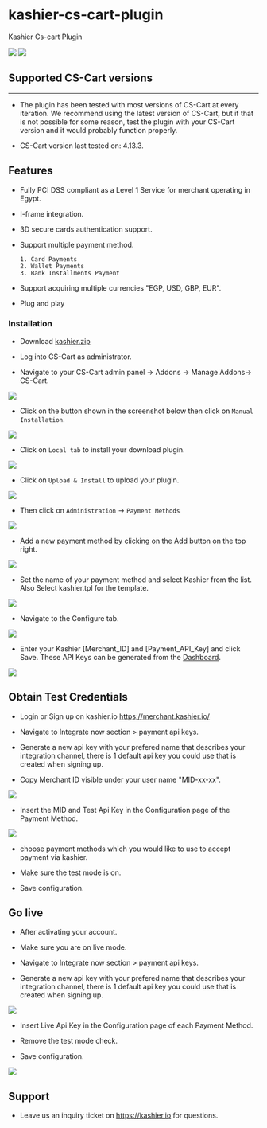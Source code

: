 # kashier-cs-cart-plugin
Kashier Cs-cart Plugin

![](https://raw.githubusercontent.com/Kashier-payments/kashier-cs-cart-plugin/main/steps/kashier-logo.png)
![](https://raw.githubusercontent.com/Kashier-payments/kashier-cs-cart-plugin/main/steps/cs-cart.png)

## Supported CS-Cart versions
- - -

- The plugin has been tested with most versions of CS-Cart at every iteration. We recommend using the latest version of CS-Cart, but if that is not possible for some reason, test the plugin with your CS-Cart version and it would probably function properly.

- CS-Cart version last tested on: 4.13.3.

## Features

- Fully PCI DSS compliant as a Level 1 Service for merchant operating in Egypt.

- I-frame integration.

- 3D secure cards authentication support.

- Support multiple payment method.

      1. Card Payments
      2. Wallet Payments 
      3. Bank Installments Payment    

- Support acquiring multiple currencies "EGP, USD, GBP, EUR".

- Plug and play

### Installation

- Download [kashier.zip](https://raw.githubusercontent.com/Kashier-payments/kashier-cs-cart-plugin/main/cs-cart.zip) 

- Log into CS-Cart as administrator.

- Navigate to your CS-Cart admin panel → Addons → Manage Addons→ CS-Cart.

![](https://raw.githubusercontent.com/Kashier-payments/kashier-cs-cart-plugin/main/steps/step-1.png)

- Click on the button shown in the screenshot below then click on `Manual Installation`.

![](https://raw.githubusercontent.com/Kashier-payments/kashier-cs-cart-plugin/main/steps/step-2.png)

- Click on `Local tab` to install your download plugin.

![](https://raw.githubusercontent.com/Kashier-payments/kashier-cs-cart-plugin/main/steps/step-3.png)

- Click on `Upload & Install` to upload your plugin.

![](https://raw.githubusercontent.com/Kashier-payments/kashier-cs-cart-plugin/main/steps/step-4.png)

- Then click on `Administration` → `Payment Methods`

![](https://raw.githubusercontent.com/Kashier-payments/kashier-cs-cart-plugin/main/steps/step-5.png)

- Add a new payment method by clicking on the Add button on the top right.

![](https://raw.githubusercontent.com/Kashier-payments/kashier-cs-cart-plugin/main/steps/step-6.png)

- Set the name of your payment method and select Kashier from the list. Also Select kashier.tpl for the template.

![](https://raw.githubusercontent.com/Kashier-payments/kashier-cs-cart-plugin/main/steps/step-7.png)

- Navigate to the Configure tab.

![](https://raw.githubusercontent.com/Kashier-payments/kashier-cs-cart-plugin/main/steps/step-8.png)

- Enter your Kashier [Merchant_ID] and [Payment_API_Key] and click Save. These API Keys can be generated from the [Dashboard](https://merchant.kashier.io/en/integrations).

![](https://raw.githubusercontent.com/Kashier-payments/kashier-cs-cart-plugin/main/steps/step-9.png)


## Obtain Test Credentials

- Login or Sign up on kashier.io https://merchant.kashier.io/

- Navigate to Integrate now section > payment api keys.

- Generate a new api key with your prefered name that describes your integration channel, there is 1 default api key you could use that is created when signing up.

- Copy Merchant ID visible under your user name "MID-xx-xx".

![](https://raw.githubusercontent.com/Kashier-payments/kashier-cs-cart-plugin/main/steps/apikeytest.png)

- Insert the MID and Test Api Key in the Configuration page of the Payment Method.

![](https://raw.githubusercontent.com/Kashier-payments/kashier-cs-cart-plugin/main/steps/step-10.png)

- choose payment methods which you would like to use to accept payment via kashier.

- Make sure the test mode is on.

- Save configuration.


## Go live

- After activating your account.

- Make sure you are on live mode.

- Navigate to Integrate now section > payment api keys.

- Generate a new api key with your prefered name that describes your integration channel, there is 1 default api key you could use that is created when signing up.

![](https://raw.githubusercontent.com/Kashier-payments/kashier-cs-cart-plugin/main/steps/apikeylive.png)

- Insert Live Api Key in the Configuration page of each Payment Method.

- Remove the test mode check.

- Save configuration.

![](https://raw.githubusercontent.com/Kashier-payments/kashier-cs-cart-plugin/main/steps/step-11.png)


## Support

- Leave us an inquiry ticket on https://kashier.io for questions.
